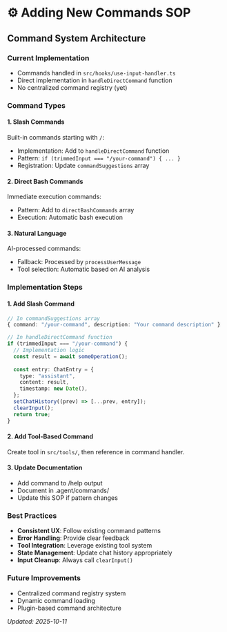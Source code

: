 # ⚙️ Adding New Commands SOP

## Command System Architecture

### Current Implementation
- Commands handled in `src/hooks/use-input-handler.ts`
- Direct implementation in `handleDirectCommand` function
- No centralized command registry (yet)

### Command Types

#### 1. Slash Commands
Built-in commands starting with `/`:
- Implementation: Add to `handleDirectCommand` function
- Pattern: `if (trimmedInput === "/your-command") { ... }`
- Registration: Update `commandSuggestions` array

#### 2. Direct Bash Commands  
Immediate execution commands:
- Pattern: Add to `directBashCommands` array
- Execution: Automatic bash execution

#### 3. Natural Language
AI-processed commands:
- Fallback: Processed by `processUserMessage`
- Tool selection: Automatic based on AI analysis

### Implementation Steps

#### 1. Add Slash Command
```typescript
// In commandSuggestions array
{ command: "/your-command", description: "Your command description" }

// In handleDirectCommand function  
if (trimmedInput === "/your-command") {
  // Implementation logic
  const result = await someOperation();
  
  const entry: ChatEntry = {
    type: "assistant",
    content: result,
    timestamp: new Date(),
  };
  setChatHistory((prev) => [...prev, entry]);
  clearInput();
  return true;
}
```

#### 2. Add Tool-Based Command
Create tool in `src/tools/`, then reference in command handler.

#### 3. Update Documentation
- Add command to /help output
- Document in .agent/commands/
- Update this SOP if pattern changes

### Best Practices
- **Consistent UX**: Follow existing command patterns
- **Error Handling**: Provide clear feedback
- **Tool Integration**: Leverage existing tool system
- **State Management**: Update chat history appropriately
- **Input Cleanup**: Always call `clearInput()`

### Future Improvements
- Centralized command registry system
- Dynamic command loading
- Plugin-based command architecture

*Updated: 2025-10-11*
